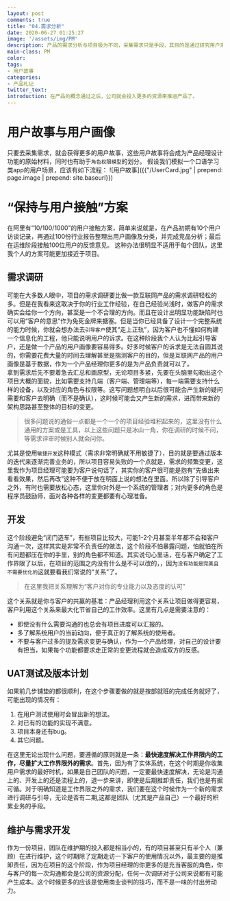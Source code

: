 ```yaml
---
layout: post
comments: true
title: "04.需求分析"
date: 2020-06-27 01:25:27
image: '/assets/img/PM'
description: 产品的需求分析与项目极为不同，采集需求只是手段，其目的是通过研究用户来更好的满足需求。
main-class: PM
color:
tags:
- 用户故事
categories:
- 产品札记
twitter_text:
introduction: 在产品的概念通过之后，公司就会投入更多的资源来推进产品了。
---
```

# 用户故事与用户画像
只要去采集需求，就会获得更多的用户故事，这些用户故事将会成为产品经理设计功能的原始材料，同时也有助于`角色权限模型`的划分。
假设我们模拟一个口语学习类app的用户场景，应该有如下流程：
![用户故事]({{"/UserCard.jpg" | prepend: page.image | prepend: site.baseurl}})
# “保持与用户接触”方案
在阿里有“10/100/1000”的用户接触方案，简单来说就是，在产品初期有10个用户访谈记录，再通过100份行业报告整理出用户画像及分类，并完成竞品分析；最后在运维阶段接触100位用户的反馈意见。
这种办法很明显不适用于每个团队，这里我个人的方案可能更加接近于项目。
## 需求调研
可能在大多数人眼中，项目的需求调研要比做一款互联网产品的需求调研轻松的多。但是在我看来这取决于你的行业工作经验，在自己经验尚浅时，做客户的需求确实会给你一个方向，甚至是一个不合理的方向。而且在设计出明显功能缺陷时也可以用“客户的意思”作为免死金牌来搪塞。但是当你已经具备了设计一个完整系统的能力时候，你就会想办法去`引导客户`使其“走上正轨”，因为客户也不懂如何构建一个信息化的工程，他只能说明用户的诉求。在这种阶段我个人认为比起引导客户，还是做一个产品的用户画像要容易得多。好多时候客户的诉求是无法自圆其说的，你需要花费大量的时间去理解甚至是揣测客户的目的，但是互联网产品的用户画像是基于数据，作为一个产品经理你更多的是为产品负责就可以了。  
拿到需求后先不要着急去汇总和画原型，无论项目多紧，先要在头脑里勾勒出这个项目大概的面貌，比如需要支持几端（客户端、管理端等），每一端需要支持什么样的设备，以及对应的角色与权限等。这写问题想明白以后很可能会产生新的疑问需要和客户去明确（而不是确认），这时候可能会又产生新的需求，进而带来新的架构思路甚至整体的目标的变更。
> 很多问题说的通俗一点都是一个一个的项目经验堆积起来的，这里没有什么通用的方案或是工具，以上这些问题只是冰山一角，你在调研的时候不问，等需求评审时候别人就会问你。  

尤其是使用`敏捷开发`这种模式（需求非常明确就不用敏捷了），目的就是要通过版本的迭代来逐渐完善业务的，所以项目容易失败的一个点就是，需求的频繁变更，这里我作为项目经理可能要为客户说句话了，其实你的客户很可能是抱有“先做出来看看效果，然后再改”这种不便于放在明面上说的想法在里面。所以除了引导客户之外，有时也需要放松心态，这里你对外是一个系统的管理者；对内更多的角色是程序员鼓励师，面对各种各样的变更都要有心理准备。
## 开发
这个阶段避免“闭门造车”，有些项目比较大，可能1-2个月甚至半年都不会和客户沟通一次，这样其实是非常不负责任的做法，这个阶段不怕暴露问题，怕就怕在所有问题都压在你的手里，别的角色都不知道。其实说句心里话，在与客户确定了工作界限了以后，在项目的范围之内没有什么是不可以改的，，因为`没有功能是完美且不需要优化的`这就要看我们常说的“关系”了。
> 在这里我把关系理解为“客户对你的专业能力以及态度的认可”

这个关系就是你与客户的共赢的基准：产品经理利用这个关系让项目做得更容易，客户利用这个关系来最大化节省自己的工作效率。这里有几点是需要注意的：
* 即使没有什么需要沟通的也总会有项目进度可以汇报的。
* 多了解系统用户的当前动向，便于真正的了解系统的使用者。
* 不要与客户过多的提及需求变更与确认，作为一个产品经理，对自己的设计要有担当，如果每个功能都要求走正常的变更流程就会造成双方的反感。

## UAT测试及版本计划
如果前几步铺垫的都很顺利，在这个步骤要做的就是按部就班的完成任务就好了，可能出现的情况有：
1. 在用户测试使用时会冒出新的想法。
2. 对已有的功能的实现不满意。
3. 项目本身还有bug。
4. 其它问题。  

在这里无论出现什么问题，要遵循的原则就是一条：**最快速度解决工作界限内的工作，尽量扩大工作界限外的需求**。首先，因为有了实体系统，在这个时期是你收集用户需求的最好时机，如果是自己团队的问题，一定要最快速度解决，无论是沟通上的、开发上的还是流程上的，退一步来讲，即使是后期推卸责任，我们也是有据可循。对于明确知道是工作界限之外的需求，我们要在这个时候作为一个新的需求进行调研与引导，无论是否有二期,这都是团队（尤其是产品自己）一个最好的积累业务的手段。
## 维护与需求开发
作为一份项目，团队在维护期的投入都是相当小的，有的项目甚至只有半个人（兼顾）在进行维护，这个时期除了定期走访一下客户的使用情况以外，最主要的是推卸责任，因为在项目的这个阶段，作为项目经理的你更多的是充当客服的角色，你与客户的每一次沟通都会是公司的资源分配，任何一次调研对于公司来说都有可能产生成本。这个时候更多的应该是使用商业谈判的技巧，而不是一味的付出劳动力。
